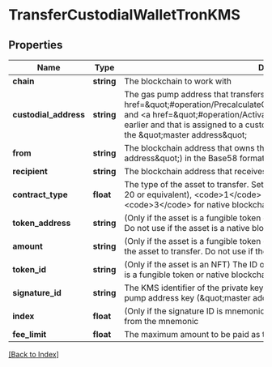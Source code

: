 # TransferCustodialWalletTronKMS

## Properties

Name | Type | Description | Notes
------------ | ------------- | ------------- | -------------
**chain** | **string** | The blockchain to work with |
**custodial_address** | **string** | The gas pump address that transfers the asset; this is the address that you &lt;a href&#x3D;\&quot;#operation/PrecalculateGasPumpAddresses\&quot;&gt;precalculated&lt;/a&gt; and &lt;a href&#x3D;\&quot;#operation/ActivateGasPumpAddresses\&quot;&gt;activated&lt;/a&gt; earlier and that is assigned to a customer in your custodial application; this is not the \&quot;master address\&quot; |
**from** | **string** | The blockchain address that owns the gas pump address (\&quot;master address\&quot;) in the Base58 format |
**recipient** | **string** | The blockchain address that receives the asset |
**contract_type** | **float** | The type of the asset to transfer. Set &lt;code&gt;0&lt;/code&gt; for fungible tokens (ERC-20 or equivalent), &lt;code&gt;1&lt;/code&gt; for NFTs (ERC-721 or equivalent), or &lt;code&gt;3&lt;/code&gt; for native blockchain currencies. |
**token_address** | **string** | (Only if the asset is a fungible token or NFT) The address of the token to transfer. Do not use if the asset is a native blockchain currency. | [optional]
**amount** | **string** | (Only if the asset is a fungible token or native blockchain currency) The amount of the asset to transfer. Do not use if the asset is an NFT. | [optional]
**token_id** | **string** | (Only if the asset is an NFT) The ID of the token to transfer. Do not use if the asset is a fungible token or native blockchain currency. | [optional]
**signature_id** | **string** | The KMS identifier of the private key of the blockchain address that owns the gas pump address key (\&quot;master address\&quot;) |
**index** | **float** | (Only if the signature ID is mnemonic-based) The index of the specific address from the mnemonic | [optional]
**fee_limit** | **float** | The maximum amount to be paid as the gas fee (in TRX) |

[[Back to Index]](../index.md)
